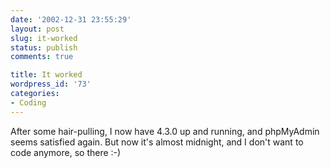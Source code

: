 ```yaml
---
date: '2002-12-31 23:55:29'
layout: post
slug: it-worked
status: publish
comments: true

title: It worked
wordpress_id: '73'
categories:
- Coding
---
```


After some hair-pulling, I now have 4.3.0 up and running, and phpMyAdmin seems satisfied again. But now it's almost midnight, and I don't want to code anymore, so there :-)
